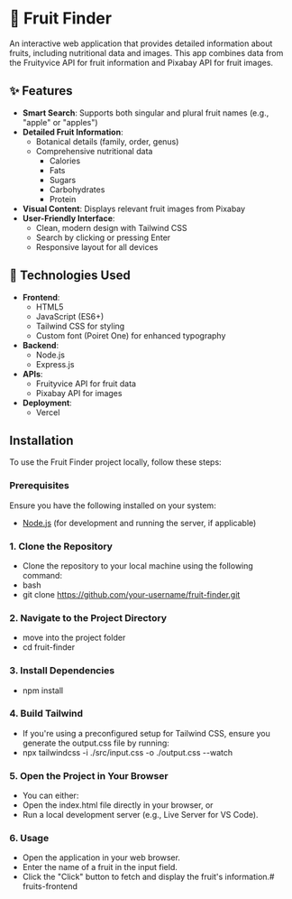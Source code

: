 # 🍎 Fruit Finder

An interactive web application that provides detailed information about fruits, including nutritional data and images. This app combines data from the Fruityvice API for fruit information and Pixabay API for fruit images.

## ✨ Features

- **Smart Search**: Supports both singular and plural fruit names (e.g., "apple" or "apples")
- **Detailed Fruit Information**: 
  - Botanical details (family, order, genus)
  - Comprehensive nutritional data
    - Calories
    - Fats
    - Sugars
    - Carbohydrates
    - Protein
- **Visual Content**: Displays relevant fruit images from Pixabay
- **User-Friendly Interface**: 
  - Clean, modern design with Tailwind CSS
  - Search by clicking or pressing Enter
  - Responsive layout for all devices

## 🚀 Technologies Used

- **Frontend**: 
  - HTML5
  - JavaScript (ES6+)
  - Tailwind CSS for styling
  - Custom font (Poiret One) for enhanced typography
- **Backend**: 
  - Node.js
  - Express.js
- **APIs**: 
  - Fruityvice API for fruit data
  - Pixabay API for images
- **Deployment**: 
  - Vercel

## Installation

To use the Fruit Finder project locally, follow these steps:

### Prerequisites

Ensure you have the following installed on your system:

- [Node.js](https://nodejs.org/) (for development and running the server, if applicable)

### 1. Clone the Repository

- Clone the repository to your local machine using the following command:
- bash
- git clone https://github.com/your-username/fruit-finder.git

### 2. Navigate to the Project Directory
- move into the project folder
- cd fruit-finder

### 3.  Install Dependencies
- npm install

### 4. Build Tailwind
- If you're using a preconfigured setup for Tailwind CSS, ensure you generate the output.css file by running:
- npx tailwindcss -i ./src/input.css -o ./output.css --watch

### 5. Open the Project in Your Browser
- You can either:
- Open the index.html file directly in your browser, or
- Run a local development server (e.g., Live Server for VS Code).

### 6. Usage
- Open the application in your web browser.
- Enter the name of a fruit in the input field.
- Click the "Click" button to fetch and display the fruit's information.# fruits-frontend
